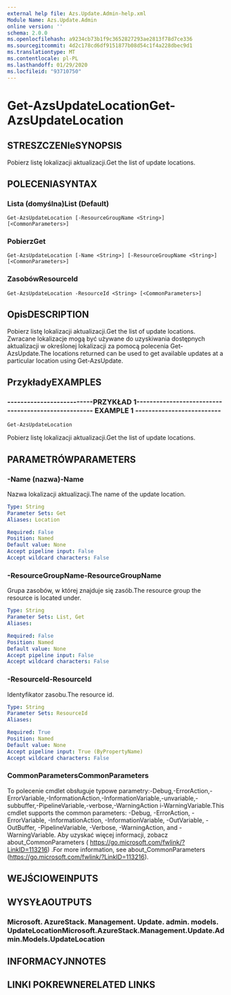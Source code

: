 ```yaml
---
external help file: Azs.Update.Admin-help.xml
Module Name: Azs.Update.Admin
online version: ''
schema: 2.0.0
ms.openlocfilehash: a9234cb73b1f9c3652827293ae2813f78d7ce336
ms.sourcegitcommit: 4d2c178cd6df9151877b08d54c1f4a228dbec9d1
ms.translationtype: MT
ms.contentlocale: pl-PL
ms.lasthandoff: 01/29/2020
ms.locfileid: "93710750"
---
```

# <span data-ttu-id="e649c-101">Get-AzsUpdateLocation</span><span class="sxs-lookup"><span data-stu-id="e649c-101">Get-AzsUpdateLocation</span></span>

## <span data-ttu-id="e649c-102">STRESZCZENIe</span><span class="sxs-lookup"><span data-stu-id="e649c-102">SYNOPSIS</span></span>
<span data-ttu-id="e649c-103">Pobierz listę lokalizacji aktualizacji.</span><span class="sxs-lookup"><span data-stu-id="e649c-103">Get the list of update locations.</span></span>

## <span data-ttu-id="e649c-104">POLECENIA</span><span class="sxs-lookup"><span data-stu-id="e649c-104">SYNTAX</span></span>

### <span data-ttu-id="e649c-105">Lista (domyślna)</span><span class="sxs-lookup"><span data-stu-id="e649c-105">List (Default)</span></span>
```
Get-AzsUpdateLocation [-ResourceGroupName <String>] [<CommonParameters>]
```

### <span data-ttu-id="e649c-106">Pobierz</span><span class="sxs-lookup"><span data-stu-id="e649c-106">Get</span></span>
```
Get-AzsUpdateLocation [-Name <String>] [-ResourceGroupName <String>] [<CommonParameters>]
```

### <span data-ttu-id="e649c-107">Zasobów</span><span class="sxs-lookup"><span data-stu-id="e649c-107">ResourceId</span></span>
```
Get-AzsUpdateLocation -ResourceId <String> [<CommonParameters>]
```

## <span data-ttu-id="e649c-108">Opis</span><span class="sxs-lookup"><span data-stu-id="e649c-108">DESCRIPTION</span></span>
<span data-ttu-id="e649c-109">Pobierz listę lokalizacji aktualizacji.</span><span class="sxs-lookup"><span data-stu-id="e649c-109">Get the list of update locations.</span></span> <span data-ttu-id="e649c-110">Zwracane lokalizacje mogą być używane do uzyskiwania dostępnych aktualizacji w określonej lokalizacji za pomocą polecenia Get-AzsUpdate.</span><span class="sxs-lookup"><span data-stu-id="e649c-110">The locations returned can be used to get available updates at a particular location using Get-AzsUpdate.</span></span>

## <span data-ttu-id="e649c-111">Przykłady</span><span class="sxs-lookup"><span data-stu-id="e649c-111">EXAMPLES</span></span>

### <span data-ttu-id="e649c-112">--------------------------PRZYKŁAD 1--------------------------</span><span class="sxs-lookup"><span data-stu-id="e649c-112">-------------------------- EXAMPLE 1 --------------------------</span></span>
```
Get-AzsUpdateLocation
```

<span data-ttu-id="e649c-113">Pobierz listę lokalizacji aktualizacji.</span><span class="sxs-lookup"><span data-stu-id="e649c-113">Get the list of update locations.</span></span>

## <span data-ttu-id="e649c-114">PARAMETRÓW</span><span class="sxs-lookup"><span data-stu-id="e649c-114">PARAMETERS</span></span>

### <span data-ttu-id="e649c-115">-Name (nazwa)</span><span class="sxs-lookup"><span data-stu-id="e649c-115">-Name</span></span>
<span data-ttu-id="e649c-116">Nazwa lokalizacji aktualizacji.</span><span class="sxs-lookup"><span data-stu-id="e649c-116">The name of the update location.</span></span>

```yaml
Type: String
Parameter Sets: Get
Aliases: Location

Required: False
Position: Named
Default value: None
Accept pipeline input: False
Accept wildcard characters: False
```

### <span data-ttu-id="e649c-117">-ResourceGroupName</span><span class="sxs-lookup"><span data-stu-id="e649c-117">-ResourceGroupName</span></span>
<span data-ttu-id="e649c-118">Grupa zasobów, w której znajduje się zasób.</span><span class="sxs-lookup"><span data-stu-id="e649c-118">The resource group the resource is located under.</span></span>

```yaml
Type: String
Parameter Sets: List, Get
Aliases: 

Required: False
Position: Named
Default value: None
Accept pipeline input: False
Accept wildcard characters: False
```

### <span data-ttu-id="e649c-119">-ResourceId</span><span class="sxs-lookup"><span data-stu-id="e649c-119">-ResourceId</span></span>
<span data-ttu-id="e649c-120">Identyfikator zasobu.</span><span class="sxs-lookup"><span data-stu-id="e649c-120">The resource id.</span></span>

```yaml
Type: String
Parameter Sets: ResourceId
Aliases: 

Required: True
Position: Named
Default value: None
Accept pipeline input: True (ByPropertyName)
Accept wildcard characters: False
```

### <span data-ttu-id="e649c-121">CommonParameters</span><span class="sxs-lookup"><span data-stu-id="e649c-121">CommonParameters</span></span>
<span data-ttu-id="e649c-122">To polecenie cmdlet obsługuje typowe parametry:-Debug,-ErrorAction,-ErrorVariable,-InformationAction,-InformationVariable,-unvariable,-subbuffer,-PipelineVariable,-verbose,-WarningAction i-WarningVariable.</span><span class="sxs-lookup"><span data-stu-id="e649c-122">This cmdlet supports the common parameters: -Debug, -ErrorAction, -ErrorVariable, -InformationAction, -InformationVariable, -OutVariable, -OutBuffer, -PipelineVariable, -Verbose, -WarningAction, and -WarningVariable.</span></span> <span data-ttu-id="e649c-123">Aby uzyskać więcej informacji, zobacz about_CommonParameters ( https://go.microsoft.com/fwlink/?LinkID=113216) .</span><span class="sxs-lookup"><span data-stu-id="e649c-123">For more information, see about_CommonParameters (https://go.microsoft.com/fwlink/?LinkID=113216).</span></span>

## <span data-ttu-id="e649c-124">WEJŚCIOWE</span><span class="sxs-lookup"><span data-stu-id="e649c-124">INPUTS</span></span>

## <span data-ttu-id="e649c-125">WYSYŁA</span><span class="sxs-lookup"><span data-stu-id="e649c-125">OUTPUTS</span></span>

### <span data-ttu-id="e649c-126">Microsoft. AzureStack. Management. Update. admin. models. UpdateLocation</span><span class="sxs-lookup"><span data-stu-id="e649c-126">Microsoft.AzureStack.Management.Update.Admin.Models.UpdateLocation</span></span>

## <span data-ttu-id="e649c-127">INFORMACYJN</span><span class="sxs-lookup"><span data-stu-id="e649c-127">NOTES</span></span>

## <span data-ttu-id="e649c-128">LINKI POKREWNE</span><span class="sxs-lookup"><span data-stu-id="e649c-128">RELATED LINKS</span></span>

